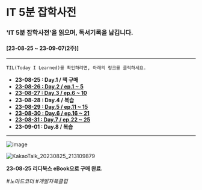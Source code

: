 # IT 5분 잡학사전

### 'IT 5분 잡학사전'을 읽으며, 독서기록을 남깁니다.

#### [23-08-25 ~ 23-09-07(2주)]

---

`TIL(Today I Learned)를 확인하려면, 아래의 링크를 클릭하세요.`

- **23-08-25 : Day.1 / 책 구매**
- **<a href="https://github.com/dition0221/it_dictionary_book_club/tree/main/day2_ep1-5" target="_blank">23-08-26 : Day.2 / ep.1 ~ 5</a>**
- **<a href="https://github.com/dition0221/it_dictionary_book_club/tree/main/day3_ep6-10" target="_blank">23-08-27 : Day.3 / ep.6 ~ 10</a>**
- **23-08-28 : Day.4 / 복습**
- **<a href="https://github.com/dition0221/it_dictionary_book_club/tree/main/day5_ep11-15" target="_blank">23-08-29 : Day.5 / ep.11 ~ 15</a>**
- **<a href="https://github.com/dition0221/it_dictionary_book_club/tree/main/day6_ep16-21" target="_blank">23-08-30 : Day.6 / ep.16 ~ 21</a>**
- **<a href="https://github.com/dition0221/it_dictionary_book_club/tree/main/day7_ep22-25" target="_blank">23-08-31 : Day.7 / ep.22 ~ 25</a>**
- **23-09-01 : Day.8 / 복습**

---

![image](https://github.com/dition0221/dition0221/assets/129196812/90ef0f10-a937-4fdc-bbc3-9fec7bea822a)

![KakaoTalk_20230825_213109879](https://github.com/dition0221/dition0221/assets/129196812/df7dafa3-1bb6-4306-979b-e3cc053453e4)

**23-08-25 리디북스 eBook으로 구매 완료.**

_\#노마드코더_
_\#개발자북클럽_
